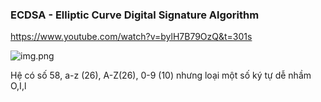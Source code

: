 ### ECDSA - Elliptic Curve Digital Signature Algorithm
https://www.youtube.com/watch?v=bylH7B79OzQ&t=301s


![img.png](images/elliptic.png)

Hệ có số 58, a-z (26), A-Z(26), 0-9 (10) nhưng loại một số ký tự dễ nhầm O,I,l  